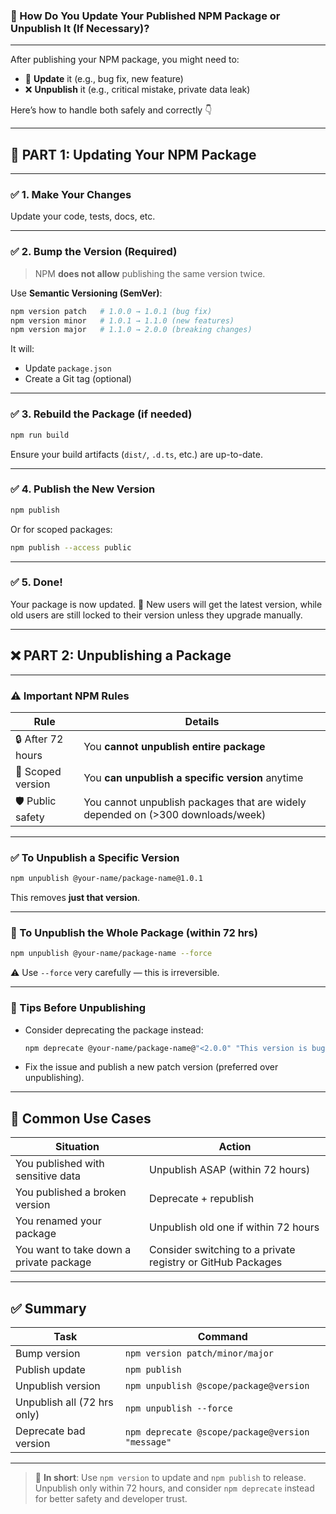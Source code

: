 ### 🔁 How Do You **Update** Your Published NPM Package or **Unpublish** It (If Necessary)?

---

After publishing your NPM package, you might need to:

* 🚀 **Update** it (e.g., bug fix, new feature)
* ❌ **Unpublish** it (e.g., critical mistake, private data leak)

Here’s how to handle both safely and correctly 👇

---

## 🔁 PART 1: Updating Your NPM Package

---

### ✅ 1. **Make Your Changes**

Update your code, tests, docs, etc.

---

### ✅ 2. **Bump the Version (Required)**

> NPM **does not allow** publishing the same version twice.

Use **Semantic Versioning (SemVer)**:

```bash
npm version patch   # 1.0.0 → 1.0.1 (bug fix)
npm version minor   # 1.0.1 → 1.1.0 (new features)
npm version major   # 1.1.0 → 2.0.0 (breaking changes)
```

It will:

* Update `package.json`
* Create a Git tag (optional)

---

### ✅ 3. **Rebuild the Package (if needed)**

```bash
npm run build
```

Ensure your build artifacts (`dist/`, `.d.ts`, etc.) are up-to-date.

---

### ✅ 4. **Publish the New Version**

```bash
npm publish
```

Or for scoped packages:

```bash
npm publish --access public
```

---

### ✅ 5. **Done!**

Your package is now updated. 🎉
New users will get the latest version, while old users are still locked to their version unless they upgrade manually.

---

## ❌ PART 2: Unpublishing a Package

---

### ⚠️ Important NPM Rules

| Rule              | Details                                                                         |
| ----------------- | ------------------------------------------------------------------------------- |
| 🔒 After 72 hours | You **cannot unpublish entire package**                                         |
| 🧱 Scoped version | You **can unpublish a specific version** anytime                                |
| 🛡️ Public safety | You cannot unpublish packages that are widely depended on (>300 downloads/week) |

---

### ✅ To Unpublish a Specific Version

```bash
npm unpublish @your-name/package-name@1.0.1
```

This removes **just that version**.

---

### 🚫 To Unpublish the Whole Package (within 72 hrs)

```bash
npm unpublish @your-name/package-name --force
```

⚠️ Use `--force` very carefully — this is irreversible.

---

### 📝 Tips Before Unpublishing

* Consider deprecating the package instead:

  ```bash
  npm deprecate @your-name/package-name@"<2.0.0" "This version is buggy. Please upgrade to 2.0.0."
  ```

* Fix the issue and publish a new patch version (preferred over unpublishing).

---

## 🔐 Common Use Cases

| Situation                               | Action                                                      |
| --------------------------------------- | ----------------------------------------------------------- |
| You published with sensitive data       | Unpublish ASAP (within 72 hours)                            |
| You published a broken version          | Deprecate + republish                                       |
| You renamed your package                | Unpublish old one if within 72 hours                        |
| You want to take down a private package | Consider switching to a private registry or GitHub Packages |

---

## ✅ Summary

| Task                        | Command                                          |
| --------------------------- | ------------------------------------------------ |
| Bump version                | `npm version patch/minor/major`                  |
| Publish update              | `npm publish`                                    |
| Unpublish version           | `npm unpublish @scope/package@version`           |
| Unpublish all (72 hrs only) | `npm unpublish --force`                          |
| Deprecate bad version       | `npm deprecate @scope/package@version "message"` |

---

> 🧠 **In short**:
> Use `npm version` to update and `npm publish` to release. Unpublish only within 72 hours, and consider `npm deprecate` instead for better safety and developer trust.

